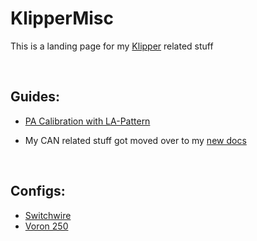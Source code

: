 # KlipperMisc

This is a landing page for my [Klipper](https://github.com/Klipper3d/klipper) related stuff

<br>

## Guides:

* [PA Calibration with LA-Pattern](PA-Calibration/README.md)

* My CAN related stuff got moved over to my [new docs](https://docs.meteyou.wtf/)

<br>

## Configs:

* [Switchwire](Switchwire/)
* [Voron 250](Voron250/)
